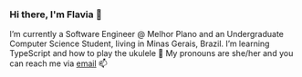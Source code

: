 ### Hi there, I'm Flavia 👋

I’m currently a Software Engineer @ Melhor Plano and an Undergraduate Computer Science Student, living in Minas Gerais, Brazil. 
I’m learning TypeScript and how to play the ukulele 🌱 My pronouns are she/her and you can reach me via <a href="mailto:flavianunesdev@gmail.com">email</a> 📫

<!-- ![](https://komarev.com/ghpvc/?username=flavianunes&color=blue&style=flat)
 -->

